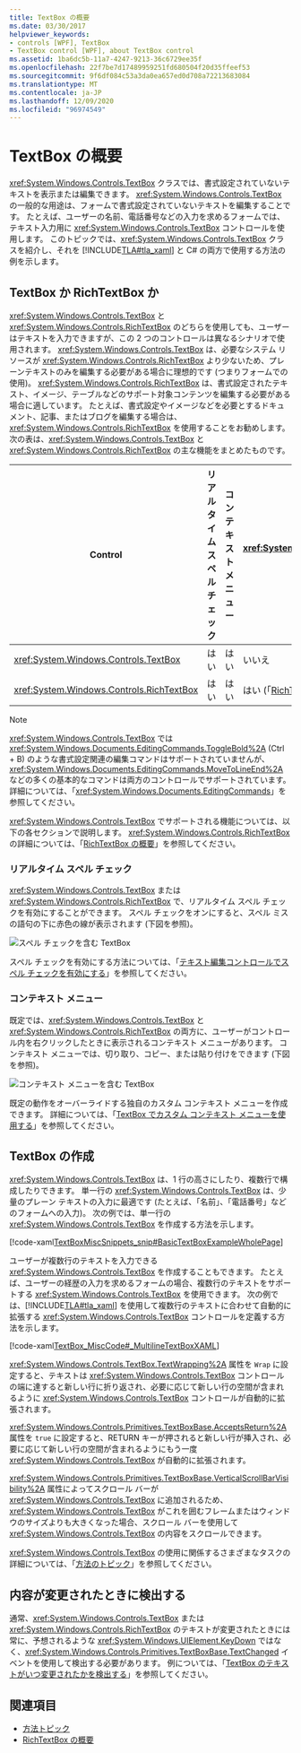 ```yaml
---
title: TextBox の概要
ms.date: 03/30/2017
helpviewer_keywords:
- controls [WPF], TextBox
- TextBox control [WPF], about TextBox control
ms.assetid: 1ba6dc5b-11a7-4247-9213-36c6729ee35f
ms.openlocfilehash: 22f7be7d17489959251fd680504f20d35ffeef53
ms.sourcegitcommit: 9f6df084c53a3da0ea657ed0d708a72213683084
ms.translationtype: MT
ms.contentlocale: ja-JP
ms.lasthandoff: 12/09/2020
ms.locfileid: "96974549"
---
```

# <a name="textbox-overview"></a>TextBox の概要
<xref:System.Windows.Controls.TextBox> クラスでは、書式設定されていないテキストを表示または編集できます。 <xref:System.Windows.Controls.TextBox> の一般的な用途は、フォームで書式設定されていないテキストを編集することです。 たとえば、ユーザーの名前、電話番号などの入力を求めるフォームでは、テキスト入力用に <xref:System.Windows.Controls.TextBox> コントロールを使用します。 このトピックでは、<xref:System.Windows.Controls.TextBox> クラスを紹介し、それを [!INCLUDE[TLA#tla_xaml](../../../includes/tlasharptla-xaml-md.md)] と C# の両方で使用する方法の例を示します。  

<a name="textbox_or_richtextbox"></a>
## <a name="textbox-or-richtextbox"></a>TextBox か RichTextBox か  
 <xref:System.Windows.Controls.TextBox> と <xref:System.Windows.Controls.RichTextBox> のどちらを使用しても、ユーザーはテキストを入力できますが、この 2 つのコントロールは異なるシナリオで使用されます。 <xref:System.Windows.Controls.TextBox> は、必要なシステム リソースが <xref:System.Windows.Controls.RichTextBox> より少ないため、プレーンテキストのみを編集する必要がある場合に理想的です (つまりフォームでの使用)。 <xref:System.Windows.Controls.RichTextBox> は、書式設定されたテキスト、イメージ、テーブルなどのサポート対象コンテンツを編集する必要がある場合に適しています。 たとえば、書式設定やイメージなどを必要とするドキュメント、記事、またはブログを編集する場合は、<xref:System.Windows.Controls.RichTextBox> を使用することをお勧めします。 次の表は、<xref:System.Windows.Controls.TextBox> と <xref:System.Windows.Controls.RichTextBox> の主な機能をまとめたものです。  
  
|Control|リアルタイム スペル チェック|コンテキスト メニュー|<xref:System.Windows.Documents.EditingCommands.ToggleBold%2A> (Ctrl + B) のような書式設定コマンド|イメージ、段落、テーブルのような <xref:System.Windows.Documents.FlowDocument> コンテンツ|  
|-------------|------------------------------|------------------|------------------------------------------------------------------------------------------------------------------------------------------------------------------------------------------------------|--------------------------------------------------------------------------------------------------------------------------------------------------------------------------------------------------|  
|<xref:System.Windows.Controls.TextBox>|はい|はい|いいえ|いいえ。|  
|<xref:System.Windows.Controls.RichTextBox>|はい|はい|はい (「[RichTextBox の概要](richtextbox-overview.md)」を参照)|はい (「[RichTextBox の概要](richtextbox-overview.md)」を参照)|  
  
> [!NOTE]
> <xref:System.Windows.Controls.TextBox> では <xref:System.Windows.Documents.EditingCommands.ToggleBold%2A> (Ctrl + B) のような書式設定関連の編集コマンドはサポートされていませんが、<xref:System.Windows.Documents.EditingCommands.MoveToLineEnd%2A> などの多くの基本的なコマンドは両方のコントロールでサポートされています。 詳細については、「<xref:System.Windows.Documents.EditingCommands>」を参照してください。  
  
 <xref:System.Windows.Controls.TextBox> でサポートされる機能については、以下の各セクションで説明します。 <xref:System.Windows.Controls.RichTextBox> の詳細については、「[RichTextBox の概要](richtextbox-overview.md)」を参照してください。  
  
### <a name="real-time-spellchecking"></a>リアルタイム スペル チェック  
 <xref:System.Windows.Controls.TextBox> または <xref:System.Windows.Controls.RichTextBox> で、リアルタイム スペル チェックを有効にすることができます。 スペル チェックをオンにすると、スペル ミスの語句の下に赤色の線が表示されます (下図を参照)。  
  
 ![スペル チェックを含む TextBox](./media/editing-textbox-with-spellchecking.png "Editing_TextBox_with_Spellchecking")  
  
 スペル チェックを有効にする方法については、「[テキスト編集コントロールでスペル チェックを有効にする](how-to-enable-spell-checking-in-a-text-editing-control.md)」を参照してください。  
  
### <a name="context-menu"></a>コンテキスト メニュー  
 既定では、<xref:System.Windows.Controls.TextBox> と <xref:System.Windows.Controls.RichTextBox> の両方に、ユーザーがコントロール内を右クリックしたときに表示されるコンテキスト メニューがあります。 コンテキスト メニューでは、切り取り、コピー、または貼り付けをできます (下図を参照)。  
  
 ![コンテキスト メニューを含む TextBox](./media/editing-textbox-with-context-menu.png "Editing_TextBox_with_Context_Menu")  
  
 既定の動作をオーバーライドする独自のカスタム コンテキスト メニューを作成できます。 詳細については、「[TextBox でカスタム コンテキスト メニューを使用する](how-to-use-a-custom-context-menu-with-a-textbox.md)」を参照してください。  
  
<a name="creating_textboxes"></a>
## <a name="creating-textboxes"></a>TextBox の作成  
 <xref:System.Windows.Controls.TextBox> は、1 行の高さにしたり、複数行で構成したりできます。 単一行の <xref:System.Windows.Controls.TextBox> は、少量のプレーン テキストの入力に最適です (たとえば、「名前」、「電話番号」などのフォームへの入力)。 次の例では、単一行の <xref:System.Windows.Controls.TextBox> を作成する方法を示します。  
  
 [!code-xaml[TextBoxMiscSnippets_snip#BasicTextBoxExampleWholePage](~/samples/snippets/csharp/VS_Snippets_Wpf/TextBoxMiscSnippets_snip/csharp/basictextboxexample.xaml#basictextboxexamplewholepage)]  
  
 ユーザーが複数行のテキストを入力できる <xref:System.Windows.Controls.TextBox> を作成することもできます。 たとえば、ユーザーの経歴の入力を求めるフォームの場合、複数行のテキストをサポートする <xref:System.Windows.Controls.TextBox> を使用できます。 次の例では、[!INCLUDE[TLA#tla_xaml](../../../includes/tlasharptla-xaml-md.md)] を使用して複数行のテキストに合わせて自動的に拡張する <xref:System.Windows.Controls.TextBox> コントロールを定義する方法を示します。  
  
 [!code-xaml[TextBox_MiscCode#_MultilineTextBoxXAML](~/samples/snippets/csharp/VS_Snippets_Wpf/TextBox_MiscCode/CSharp/Window1.xaml#_multilinetextboxxaml)]  
  
 <xref:System.Windows.Controls.TextBox.TextWrapping%2A> 属性を `Wrap` に設定すると、テキストは <xref:System.Windows.Controls.TextBox> コントロールの端に達すると新しい行に折り返され、必要に応じて新しい行の空間が含まれるように <xref:System.Windows.Controls.TextBox> コントロールが自動的に拡張されます。  
  
 <xref:System.Windows.Controls.Primitives.TextBoxBase.AcceptsReturn%2A> 属性を `true` に設定すると、RETURN キーが押されると新しい行が挿入され、必要に応じて新しい行の空間が含まれるようにもう一度 <xref:System.Windows.Controls.TextBox> が自動的に拡張されます。  
  
 <xref:System.Windows.Controls.Primitives.TextBoxBase.VerticalScrollBarVisibility%2A> 属性によってスクロール バーが <xref:System.Windows.Controls.TextBox> に追加されるため、<xref:System.Windows.Controls.TextBox> がこれを囲むフレームまたはウィンドウのサイズよりも大きくなった場合、スクロール バーを使用して <xref:System.Windows.Controls.TextBox> の内容をスクロールできます。  
  
 <xref:System.Windows.Controls.TextBox> の使用に関係するさまざまなタスクの詳細については、「[方法のトピック](textbox-how-to-topics.md)」を参照してください。  
  
<a name="editing_commands"></a>
## <a name="detect-when-content-changes"></a>内容が変更されたときに検出する  
 通常、<xref:System.Windows.Controls.TextBox> または <xref:System.Windows.Controls.RichTextBox> のテキストが変更されたときには常に、予想されるような <xref:System.Windows.UIElement.KeyDown> ではなく、<xref:System.Windows.Controls.Primitives.TextBoxBase.TextChanged> イベントを使用して検出する必要があります。 例については、「[TextBox のテキストがいつ変更されたかを検出する](how-to-detect-when-text-in-a-textbox-has-changed.md)」を参照してください。  
  
## <a name="see-also"></a>関連項目

- [方法トピック](textbox-how-to-topics.md)
- [RichTextBox の概要](richtextbox-overview.md)
